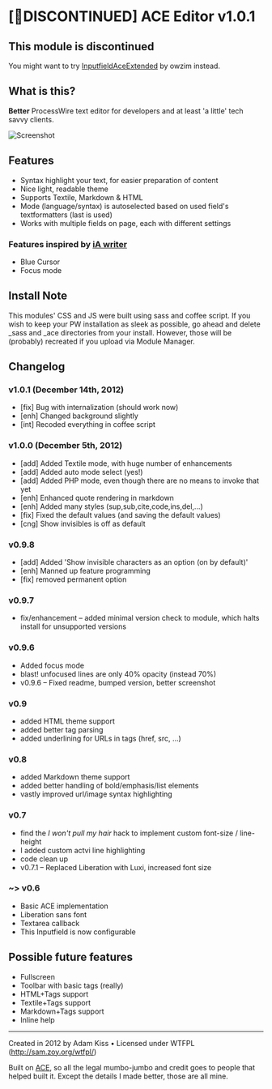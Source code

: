 [🔴DISCONTINUED] ACE Editor v1.0.1
=======================

## This module is discontinued

You might want to try [InputfieldAceExtended](https://github.com/owzim/pw-inputfield-ace-extended) by owzim instead.

## What is this?

**Better** ProcessWire text editor for developers and at least 'a little' tech savvy clients.

![Screenshot](https://raw.github.com/adamkiss/InputfieldAceEditor/master/screenshot.png)

## Features

* Syntax highlight your text, for easier preparation of content
* Nice light, readable theme
* Supports Textile, Markdown & HTML
* Mode (language/syntax) is autoselected based on used field's textformatters (last is used)
* Works with multiple fields on page, each with different settings

### Features inspired by [iA writer](http://www.iawriter.com/)

* Blue Cursor
* Focus mode

## Install Note

This modules' CSS and JS were built using sass and coffee script. If you wish to keep your PW installation as sleek as possible, go ahead and delete _sass and _ace directories from your install. However, those will be (probably) recreated if you upload via Module Manager.

## Changelog

### v1.0.1 (December 14th, 2012)

* [fix] Bug with internalization (should work now)
* [enh] Changed background slightly
* [int] Recoded everything in coffee script

### v1.0.0 (December 5th, 2012)

* [add] Added Textile mode, with huge number of enhancements
* [add] Added auto mode select (yes!)
* [add] Added PHP mode, even though there are no means to invoke that yet
* [enh] Enhanced quote rendering in markdown
* [enh] Added many styles (sup,sub,cite,code,ins,del,…)
* [fix] Fixed the default values (and saving the default values)
* [cng] Show invisibles is off as default

### v0.9.8

* [add] Added 'Show invisible characters as an option (on by default)'
* [enh] Manned up feature programming
* [fix] removed permanent option

### v0.9.7

* fix/enhancement – added minimal version check to module, which halts install for unsupported versions

### v0.9.6

* Added focus mode
* blast! unfocused lines are only 40% opacity (instead 70%)
* v0.9.6 – Fixed readme, bumped version, better screenshot

### v0.9

* added HTML theme support
* added better tag parsing
* added underlining for URLs in tags (href, src, …)

### v0.8

* added Markdown theme support
* added better handling of bold/emphasis/list elements
* vastly improved url/image syntax highlighting

### v0.7

* find the *I won't pull my hair* hack to implement custom font-size / line-height
* I added custom actvi line highlighting
* code clean up
* v0.7.1 – Replaced Liberation with Luxi, increased font size

### ~> v0.6

* Basic ACE implementation
* Liberation sans font
* Textarea callback
* This Inputfield is now configurable

## Possible future features

* Fullscreen
* Toolbar with basic tags (really)
* HTML+Tags support
* Textile+Tags support
* Markdown+Tags support
* Inline help

---

Created in 2012 by Adam Kiss • Licensed under WTFPL (http://sam.zoy.org/wtfpl/)

Built on [ACE](https://github.com/ajaxorg/ace), so all the legal mumbo-jumbo and credit goes to people that helped built it. Except the details I made better, those are all mine.

